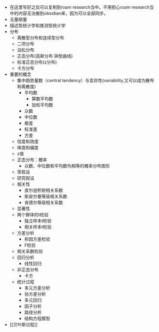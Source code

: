 - 在这里写好之后可以复制到roam research当中。不用担心roam research当中的内容无法搬到obsidian来，因为可以全部同步。
- 无量纲量
- 描述型统计学和推测型统计学
- 分布
    - 离散型分布和连续型分布
    - 二项分布
    - 泊松分布
    - 正态分布(高斯分布 钟型曲线)
    - 标准正态分布(z分布)
    - 卡方分布
- 重要的概念
    - 集中趋势量数（central tendency）与变异性(variability,又可以成为散布和离散度)
        - 平均数
            - 算数平均数
            - 加权平均数
        - 众数
        - 中位数
        - 极差
        - 标准差
        - 方差
    - 信度和效度
    - 峰度和偏度
    - z值
    - 正态分布：概率
        - 众数、中位数和平均数均相等的概率分布图形
    - 零假设
    - 研究假设
    - 相关性
        - 皮尔逊积矩相关系数
        - 斯皮尔曼等级相关系数
        - 肯德尔等级相关系数
    - 显著性
    - 两个群体的t检验
        - 独立样本t检验
        - 相关样本t检验
    - 方差分析
        - 析因方差检验
        - F检验
    - 相关系数检验
    - 回归分析
        - 线性回归
    - 非正态分布
        - 卡方
    - 统计过程
        - 多元方差分析
        - 协方差分析
        - 多元回归
        - 因子分析
        - 路径分析
        - 结构方程模型
- [[贝叶斯过程]]
